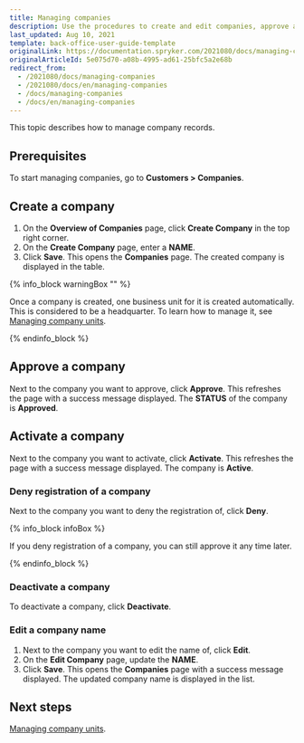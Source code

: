```yaml
---
title: Managing companies
description: Use the procedures to create and edit companies, approve and activate/deactivate a company, and/or deny a company in the Back Office.
last_updated: Aug 10, 2021
template: back-office-user-guide-template
originalLink: https://documentation.spryker.com/2021080/docs/managing-companies
originalArticleId: 5e075d70-a08b-4995-ad61-25bfc5a2e68b
redirect_from:
  - /2021080/docs/managing-companies
  - /2021080/docs/en/managing-companies
  - /docs/managing-companies
  - /docs/en/managing-companies
---
```


This topic describes how to manage company records.

## Prerequisites

To start managing companies, go to **Customers&nbsp;<span aria-label="and then">></span> Companies**.

## Create a company

1. On the **Overview of Companies** page, click **Create Company** in the top right corner.
2. On the **Create Company** page, enter a **NAME**.
3. Click **Save**.
    This opens the **Companies** page. The created company is displayed in the table.

{% info_block warningBox "" %}

Once a company is created, one business unit for it is created automatically. This is considered to be a headquarter. To learn how to manage it, see [Managing company units](/docs/scos/user/back-office-user-guides/{{page.version}}/customer/company-account/managing-company-units.html).

{% endinfo_block %}

## Approve a company

Next to the company you want to approve, click **Approve**.
    This refreshes the page with a success message displayed. The **STATUS** of the company is **Approved**.

## Activate a company

Next to the company you want to activate, click **Activate**.
    This refreshes the page with a success message displayed. The company is **Active**.

### Deny registration of a company

Next to the company you want to deny the registration of, click **Deny**.

{% info_block infoBox %}

If you deny registration of a company, you can still approve it any time later.

{% endinfo_block %}

### Deactivate a company

To deactivate a company, click **Deactivate**.

### Edit a company name

1. Next to the company you want to edit the name of, click **Edit**.
2. On the **Edit Company** page, update the **NAME**.
3. Click **Save**.
    This opens the **Companies** page with a success message displayed. The updated company name is displayed in the list.

## Next steps

[Managing company units](/docs/scos/user/back-office-user-guides/{{page.version}}/customer/company-account/managing-company-units.html).
